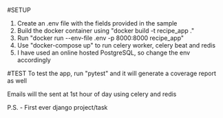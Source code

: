 #SETUP
1. Create an .env file with the fields provided in the sample
2. Build the docker container using "docker build -t recipe_app ."
3. Run "docker run --env-file .env -p 8000:8000 recipe_app"
4. Use "docker-compose up" to run celery worker, celery beat and redis
5. I have used an online hosted PostgreSQL, so change the env accordingly

#TEST
To test the app, run "pytest" and it will generate a coverage report as well

Emails will the sent at 1st hour of day using celery and redis

P.S. - First ever django project/task
